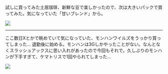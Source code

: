 試しに買ってみた土居珈琲、新鮮な豆で楽しかったので、次は大きいパックで買ってみた。気になっていた「甘いブレンド」から。

![](https://photos.old.apkas.net/medium/202503/20250306-AR500010.webp)

---

ここ数日Xとかで眺めていて気になっていた、モンハンワイルズをうっかり買ってしまった... 退勤後に始める。モンハンは3Gしかやったことがない。なんとなくスラッシュアックスに思い入れがあったので今回もそれで。久しぶりのモンハンが下手すぎて、ケマトリスで1回やられてしまった...

![](https://photos.old.apkas.net/medium/202503/20250306-AR500012.webp)

